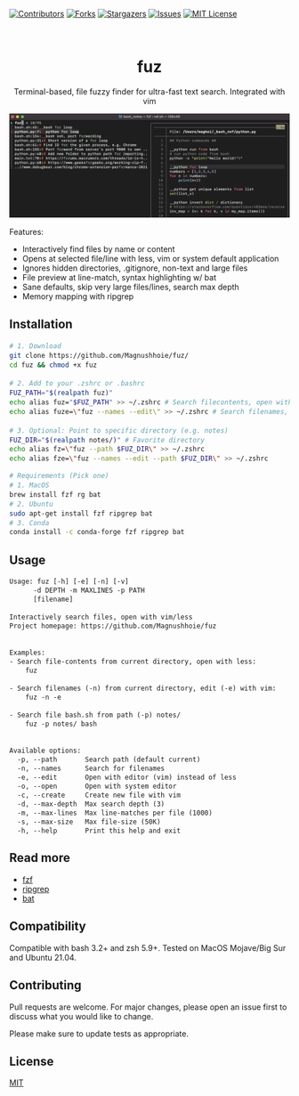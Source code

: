 <!-- PROJECT SHIELDS -->
[![Contributors][contributors-shield]][contributors-url]
[![Forks][forks-shield]][forks-url]
[![Stargazers][stars-shield]][stars-url]
[![Issues][issues-shield]][issues-url]
[![MIT License][license-shield]][license-url]

<!-- PROJECT LOGO -->
<br />
<p align="center">
  <a href="https://github.com/Magnushhoie/fuz">
  </a>

  <h1 align="center">fuz</h3>

  <p align="center">
    Terminal-based, file fuzzy finder for ultra-fast text search. Integrated with vim
  </p>
</p>

</p>
<p align="center">
<img src="img/image.jpg" alt="Logo" width="700">
</p>

Features:
- Interactively find files by name or content
- Opens at selected file/line with less, vim or system default application
- Ignores hidden directories, .gitignore, non-text and large files
- File preview at line-match, syntax highlighting w/ bat
- Sane defaults, skip very large files/lines, search max depth
- Memory mapping with ripgrep

## Installation

```bash
# 1. Download
git clone https://github.com/Magnushhoie/fuz/
cd fuz && chmod +x fuz

# 2. Add to your .zshrc or .bashrc
FUZ_PATH="$(realpath fuz)"
echo alias fuz="$FUZ_PATH" >> ~/.zshrc # Search filecontents, open with less
echo alias fuze=\"fuz --names --edit\" >> ~/.zshrc # Search filenames, open with vim

# 3. Optional: Point to specific directory (e.g. notes)
FUZ_DIR="$(realpath notes/)" # Favorite directory
echo alias fz=\"fuz --path $FUZ_DIR\" >> ~/.zshrc
echo alias fze=\"fuz --names --edit --path $FUZ_DIR\" >> ~/.zshrc
```

```bash
# Requirements (Pick one)
# 1. MacOS
brew install fzf rg bat 
# 2. Ubuntu
sudo apt-get install fzf ripgrep bat 
# 3. Conda
conda install -c conda-forge fzf ripgrep bat 

```

## Usage

```
Usage: fuz [-h] [-e] [-n] [-v]
      -d DEPTH -m MAXLINES -p PATH
      [filename]

Interactively search files, open with vim/less
Project homepage: https://github.com/Magnushhoie/fuz


Examples:
- Search file-contents from current directory, open with less:
    fuz

- Search filenames (-n) from current directory, edit (-e) with vim:
    fuz -n -e

- Search file bash.sh from path (-p) notes/
    fuz -p notes/ bash


Available options:
  -p, --path       Search path (default current)
  -n, --names      Search for filenames
  -e, --edit       Open with editor (vim) instead of less
  -o, --open       Open with system editor
  -c, --create     Create new file with vim
  -d, --max-depth  Max search depth (3)
  -m, --max-lines  Max line-matches per file (1000)
  -s, --max-size   Max file-size (50K)
  -h, --help       Print this help and exit
```

## Read more
- [fzf](https://github.com/junegunn/fzf)
- [ripgrep](https://github.com/BurntSushi/ripgrep)
- [bat](https://github.com/sharkdp/bat)

## Compatibility
Compatible with bash 3.2+ and zsh 5.9+. Tested on MacOS Mojave/Big Sur and Ubuntu 21.04.

## Contributing
Pull requests are welcome. For major changes, please open an issue first to discuss what you would like to change.

Please make sure to update tests as appropriate.

## License
[MIT](https://choosealicense.com/licenses/mit/)

<!-- MARKDOWN LINKS & IMAGES -->
<!-- https://www.markdownguide.org/basic-syntax/#reference-style-links -->
[contributors-shield]: https://img.shields.io/github/contributors/Magnushhoie/fuz.svg?style=for-the-badge
[contributors-url]: https://github.com/Magnushhoie/fuz/graphs/contributors
[forks-shield]: https://img.shields.io/github/forks/Magnushhoie/fuz.svg?style=for-the-badge
[forks-url]: https://github.com/Magnushhoie/fuz/network/members
[stars-shield]: https://img.shields.io/github/stars/Magnushhoie/fuz.svg?style=for-the-badge
[stars-url]: https://github.com/Magnushhoie/fuz/stargazers
[issues-shield]: https://img.shields.io/github/issues/Magnushhoie/fuz.svg?style=for-the-badge
[issues-url]: https://github.com/Magnushhoie/fuz/issues
[license-shield]: https://img.shields.io/github/license/othneildrew/Best-README-Template.svg?style=for-the-badge
[license-url]: https://github.com/Magnushhoie/fuz/blob/master/LICENSE.txt

